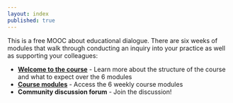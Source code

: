 ```yaml
---
layout: index
published: true
---
```


This is a free MOOC about educational dialogue. There are six weeks of modules that walk through conducting an inquiry into your practice as well as supporting your colleagues:
* **[Welcome to the course](https://mbrugha.github.io/course-in-a-box/modules/welcome/welcome/)** - Learn more about the structure of the course and what to expect over the 6 modules
* **[Course modules](https://mbrugha.github.io/course-in-a-box/modules/week%20one/wk-1-intro/)** -  Access the 6 weekly course modules
* **Community discussion forum** - Join the discussion!
